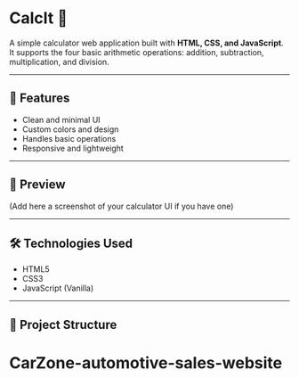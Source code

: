 # CalcIt 🧮

A simple calculator web application built with **HTML, CSS, and JavaScript**.  
It supports the four basic arithmetic operations: addition, subtraction, multiplication, and division.  

---

## 🚀 Features
- Clean and minimal UI
- Custom colors and design
- Handles basic operations
- Responsive and lightweight

---

## 📸 Preview
(Add here a screenshot of your calculator UI if you have one)

---

## 🛠️ Technologies Used
- HTML5
- CSS3
- JavaScript (Vanilla)

---

## 📂 Project Structure

# CarZone-automotive-sales-website
